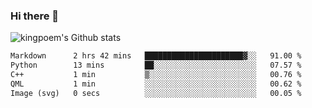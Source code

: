 ### Hi there 👋

![kingpoem's Github stats](https://github-readme-stats.vercel.app/api?username=kingpoem&show_icons=true)

  <!--START_SECTION:waka-->

```txt
Markdown      2 hrs 42 mins   ██████████████████████▓░░   91.00 %
Python        13 mins         ██░░░░░░░░░░░░░░░░░░░░░░░   07.57 %
C++           1 min           ▒░░░░░░░░░░░░░░░░░░░░░░░░   00.76 %
QML           1 min           ░░░░░░░░░░░░░░░░░░░░░░░░░   00.62 %
Image (svg)   0 secs          ░░░░░░░░░░░░░░░░░░░░░░░░░   00.05 %
```

<!--END_SECTION:waka-->
<!--
**kingpoem/kingpoem** is a ✨ _special_ ✨ repository because its `README.md` (this file) appears on your GitHub profile.

Here are some ideas to get you started:

- 🔭 I’m currently working on ...
- 🌱 I’m currently learning ...
- 👯 I’m looking to collaborate on ...
- 🤔 I’m looking for help with ...
- 💬 Ask me about ...
- 📫 How to reach me: ...
- 😄 Pronouns: ...
- ⚡ Fun fact: ...
-->
